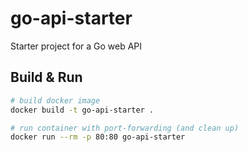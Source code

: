 # go-api-starter

Starter project for a Go web API

## Build & Run

```bash
# build docker image
docker build -t go-api-starter .

# run container with port-forwarding (and clean up)
docker run --rm -p 80:80 go-api-starter
```
